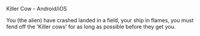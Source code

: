 Killer Cow - Android/iOS

You (the alien) have crashed landed in a field, your ship in flames, you must fend off the 'Killer cows' for as long as possible before they get you.
